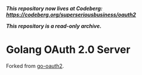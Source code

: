 ***This repository now lives at Codeberg: https://codeberg.org/superseriousbusiness/oauth2***

***This repository is a read-only archive.***

# Golang OAuth 2.0 Server

Forked from [go-oauth2](https://github.com/go-oauth2/oauth2).
